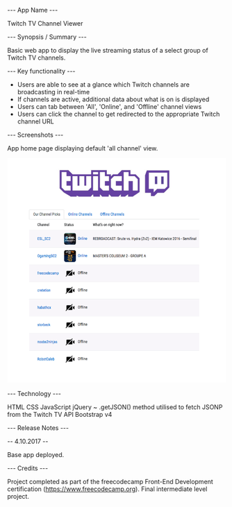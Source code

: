 --- App Name ---

Twitch TV Channel Viewer

--- Synopsis / Summary ---

Basic web app to display the live streaming status of a select group of Twitch TV channels.

--- Key functionality ---

- Users are able to see at a glance which Twitch channels are broadcasting in real-time
- If channels are active, additional data about what is on is displayed
- Users can tab between 'All', 'Online', and 'Offline' channel views
- Users can click the channel to get redirected to the appropriate Twitch channel URL

--- Screenshots ---

App home page displaying default 'all channel' view.

![Home Page](https://github.com/toddmoody/Twitch-TV/blob/master/twitch-tv-grab.png "Home Page")

--- Technology ---

HTML
CSS
JavaScript 
jQuery ~ .getJSON() method utilised to fetch JSONP from the Twitch TV API
Bootstrap v4

--- Release Notes ---

-- 4.10.2017 --

Base app deployed.

--- Credits ---

Project completed as part of the freecodecamp Front-End Development certification (https://www.freecodecamp.org).  Final intermediate level project.
